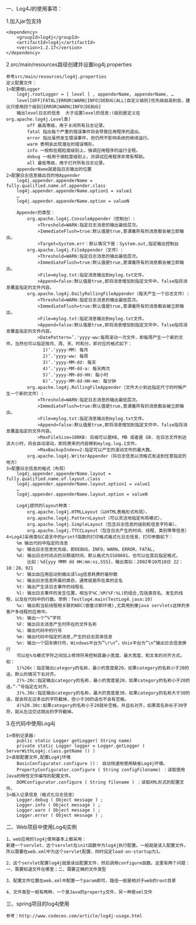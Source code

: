 一、Log4J的使用事项：

1.加入jar包支持

	<dependency>
		<groupId>log4j</groupId>
		<artifactId>log4j</artifactId>
		<version>1.2.17</version>
	</dependency>
	
2.src/main/resources路径创建并设置log4j.properties
	
	参考src/main/resources/log4j.properties
	定义配置文件：
	1>配置根Logger
		log4j.rootLogger = [ level ] , appenderName, appenderName, …
		level[OFF|FATAL|ERROR|WARN|INFO|DEBUG|ALL|自定义级别]优先级由高到低，建议只使用四个级别[ERROR|WARN|INFO|DEBUG]
		输出level日志的信息  大于设置level的信息:(级别是定义在org.apache.log4j.Level类)
			off 最高等级，用于关闭所有日志记录。
			fatal 指出每个严重的错误事件将会导致应用程序的退出。
			error 指出虽然发生错误事件，但仍然不影响系统的继续运行。
			warm 表明会出现潜在的错误情形。
			info 一般和在粗粒度级别上，强调应用程序的运行全程。
			debug 一般用于细粒度级别上，对调试应用程序非常有帮助。
			all 最低等级，用于打开所有日志记录。
		appenderName就是指日志输出的位置
	2>配置日志信息输出目的地Appender
		log4j.appender.appenderName = fully.qualified.name.of.appender.class  
		log4j.appender.appenderName.option1 = value1  
		… 
		log4j.appender.appenderName.option = valueN
		
		Appender的类型：
			org.apache.log4j.ConsoleAppender（控制台）:
				>Threshold=WARN:指定日志消息的输出最低层次。
				>ImmediateFlush=true:默认值是true,意谓着所有的消息都会被立即输出。
				>Target=System.err：默认情况下是：System.out,指定输出控制台
			org.apache.log4j.FileAppender（文件）:
				>Threshold=WARN:指定日志消息的输出最低层次。
				>ImmediateFlush=true:默认值是true,意谓着所有的消息都会被立即输出。
				>File=mylog.txt:指定消息输出到mylog.txt文件。
				>Append=false:默认值是true,即将消息增加到指定文件中，false指将消息覆盖指定的文件内容。  
			org.apache.log4j.DailyRollingFileAppender（每天产生一个日志文件）:
				>Threshold=WARN:指定日志消息的输出最低层次。
				>ImmediateFlush=true:默认值是true,意谓着所有的消息都会被立即输出。
				>File=mylog.txt:指定消息输出到mylog.txt文件。
				>Append=false:默认值是true,即将消息增加到指定文件中，false指将消息覆盖指定的文件内容。
				>DatePattern=’.'yyyy-ww:每周滚动一次文件，即每周产生一个新的文件。当然也可以指定按月、周、天、时和分。即对应的格式如下：
				  1)’.'yyyy-MM: 每月
				  2)’.'yyyy-ww: 每周
				  3)’.'yyyy-MM-dd: 每天
				  4)’.'yyyy-MM-dd-a: 每天两次
				  5)’.'yyyy-MM-dd-HH: 每小时
				  6)’.'yyyy-MM-dd-HH-mm: 每分钟  
			org.apache.log4j.RollingFileAppender（文件大小到达指定尺寸的时候产生一个新的文件）:
				>Threshold=WARN:指定日志消息的输出最低层次。
				>ImmediateFlush=true:默认值是true,意谓着所有的消息都会被立即输出。
				>File=mylog.txt:指定消息输出到mylog.txt文件。
				>Append=false:默认值是true,即将消息增加到指定文件中，false指将消息覆盖指定的文件内容。
				>MaxFileSize=100KB: 后缀可以是KB, MB 或者是 GB. 在日志文件到达该大小时，将会自动滚动，即将原来的内容移到mylog.log.1文件。
				>MaxBackupIndex=2:指定可以产生的滚动文件的最大数。
			org.apache.log4j.WriterAppender（将日志信息以流格式发送到任意指定的地方）
	3>配置日志信息的格式（布局）
		log4j.appender.appenderName.layout = fully.qualified.name.of.layout.class  
		log4j.appender.appenderName.layout.option1 = value1  
		…  
		log4j.appender.appenderName.layout.option = valueN
		
		Log4j提供的layout种类：
			org.apache.log4j.HTMLLayout（以HTML表格形式布局），  
			org.apache.log4j.PatternLayout（可以灵活地指定布局模式），  
			org.apache.log4j.SimpleLayout（包含日志信息的级别和信息字符串），  
			org.apache.log4j.TTCCLayout（包含日志产生的时间、线程、类别等等信息）
	4>Log4J采用类似C语言中的printf函数的打印格式格式化日志信息，打印参数如下：
	 	%m 输出代码中指定的消息
	 	%p: 输出日志信息优先级，即DEBUG，INFO，WARN，ERROR，FATAL,
		%d: 输出日志时间点的日期或时间，默认格式为ISO8601，也可以在其后指定格式，
			比如：%d{yyy MMM dd HH:mm:ss,SSS}，输出类似：2002年10月18日 22：10：28，921
		%r: 输出自应用启动到输出该log信息耗费的毫秒数
		%c: 输出日志信息所属的类目，通常就是所在类的全名
		%t: 输出产生该日志事件的线程名
		%l: 输出日志事件的发生位置，相当于%C.%M(%F:%L)的组合,包括类目名、发生的线程，以及在代码中的行数。举例：Testlog4.main(TestLog4.java:10)
		%x: 输出和当前线程相关联的NDC(嵌套诊断环境),尤其用到像java servlets这样的多客户多线程的应用中。
		%%: 输出一个”%”字符
		%F: 输出日志消息产生时所在的文件名称
		%L: 输出代码中的行号
		%m: 输出代码中指定的消息,产生的日志具体信息
		%n: 输出一个回车换行符，Windows平台为”\r\n”，Unix平台为”\n”输出日志信息换行
		可以在%与模式字符之间加上修饰符来控制其最小宽度、最大宽度、和文本的对齐方式。如：
		1)%20c：指定输出category的名称，最小的宽度是20，如果category的名称小于20的话，默认的情况下右对齐。
		2)%-20c:指定输出category的名称，最小的宽度是20，如果category的名称小于20的话，”-”号指定左对齐。
		3)%.30c:指定输出category的名称，最大的宽度是30，如果category的名称大于30的话，就会将左边多出的字符截掉，但小于30的话也不会有空格。
		4)%20.30c:如果category的名称小于20就补空格，并且右对齐，如果其名称长于30字符，就从左边交远销出的字符截掉。
		
3.在代码中使用Log4j
	
	1>得到记录器:
		public static Logger getLogger( String name)
		private static Logger logger = Logger.getLogger ( ServerWithLog4j.class.getName () )
	2>读取配置文件,配置Log4j环境
		BasicConfigurator.configure ()： 自动快速地使用缺省Log4j环境。  
		PropertyConfigurator.configure ( String configFilename) ：读取使用Java的特性文件编写的配置文件。  
		DOMConfigurator.configure ( String filename ) ：读取XML形式的配置文件。
	3>插入记录信息（格式化日志信息）
		Logger.debug ( Object message ) ;  
		Logger.info ( Object message ) ;  
		Logger.warn ( Object message ) ;  
		Logger.error ( Object message ) ;
		
		
二、Web项目中使用Log4j实例

	1、web应用的log4j使用基本上都采用：
	新建一个servlet，这个servlet在init函数中为log4j执行配置。一般就是读入配置文件。所以需要在web.xml中为这个servlet配置，同时设定load-on-startup为1。

	2、这个servlet配置log4j就是读出配置文件，然后调用configure函数。这里有两个问题：一、需要知道文件在哪里；二、需要正确的文件类型
	
	3、配置文件位置在web.xml中配置一个param即可，路径一般是相对于web的root目录
	
	4、文件类型一般有两种，一个是Java的property文件，另一种是xml文件
	
	
三、spring项目的log4j使用

	参考：http://www.codeceo.com/article/log4j-usage.html
			
	



